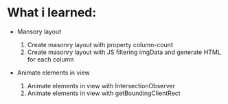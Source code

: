 # What i learned:

-   Mansory layout

    1. Create masonry layout with property column-count
    2. Create masonry layout with JS filtering imgData and generate HTML for each column

-   Animate elements in view

    1. Animate elements in view with IntersectionObserver
    2. Animate elements in view with getBoundingClientRect
